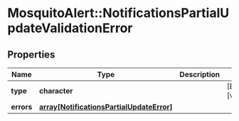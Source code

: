 # MosquitoAlert::NotificationsPartialUpdateValidationError


## Properties
Name | Type | Description | Notes
------------ | ------------- | ------------- | -------------
**type** | **character** |  | [Enum: [validation_error]] 
**errors** | [**array[NotificationsPartialUpdateError]**](NotificationsPartialUpdateError.md) |  | 


